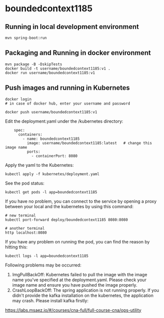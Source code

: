 # boundedcontext1185

## Running in local development environment

```
mvn spring-boot:run
```

## Packaging and Running in docker environment

```
mvn package -B -DskipTests
docker build -t username/boundedcontext1185:v1 .
docker run username/boundedcontext1185:v1
```

## Push images and running in Kubernetes

```
docker login 
# in case of docker hub, enter your username and password

docker push username/boundedcontext1185:v1
```

Edit the deployment.yaml under the /kubernetes directory:
```
    spec:
      containers:
        - name: boundedcontext1185
          image: username/boundedcontext1185:latest   # change this image name
          ports:
            - containerPort: 8080

```

Apply the yaml to the Kubernetes:
```
kubectl apply -f kubernetes/deployment.yaml
```

See the pod status:
```
kubectl get pods -l app=boundedcontext1185
```

If you have no problem, you can connect to the service by opening a proxy between your local and the kubernetes by using this command:
```
# new terminal
kubectl port-forward deploy/boundedcontext1185 8080:8080

# another terminal
http localhost:8080
```

If you have any problem on running the pod, you can find the reason by hitting this:
```
kubectl logs -l app=boundedcontext1185
```

Following problems may be occurred:

1. ImgPullBackOff:  Kubernetes failed to pull the image with the image name you've specified at the deployment.yaml. Please check your image name and ensure you have pushed the image properly.
1. CrashLoopBackOff: The spring application is not running properly. If you didn't provide the kafka installation on the kubernetes, the application may crash. Please install kafka firstly:

https://labs.msaez.io/#/courses/cna-full/full-course-cna/ops-utility

